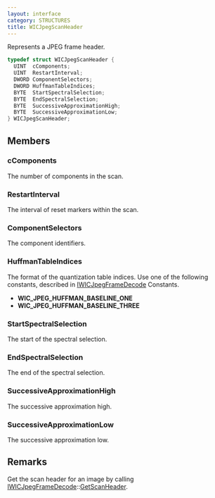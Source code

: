 ```yaml
---
layout: interface
category: STRUCTURES
title: WICJpegScanHeader
---
```


Represents a JPEG frame header.

```cpp
typedef struct WICJpegScanHeader {
  UINT  cComponents;
  UINT  RestartInterval;
  DWORD ComponentSelectors;
  DWORD HuffmanTableIndices;
  BYTE  StartSpectralSelection;
  BYTE  EndSpectralSelection;
  BYTE  SuccessiveApproximationHigh;
  BYTE  SuccessiveApproximationLow;
} WICJpegScanHeader;
```

## Members

### cComponents

The number of components in the scan.

### RestartInterval

The interval of reset markers within the scan.

### ComponentSelectors

The component identifiers.

### HuffmanTableIndices

[wjfd]: IWICJpegFrameDecode

The format of the quantization table indices.
Use one of the following constants, described in [IWICJpegFrameDecode][wjfd] Constants.

+ **WIC_JPEG_HUFFMAN_BASELINE_ONE**
+ **WIC_JPEG_HUFFMAN_BASELINE_THREE**

### StartSpectralSelection

The start of the spectral selection.

### EndSpectralSelection

The end of the spectral selection.

### SuccessiveApproximationHigh

The successive approximation high.

### SuccessiveApproximationLow

The successive approximation low.

## Remarks

[wjfd-gsh]: IWICJpegFrameDecode#getscanheader

Get the scan header for an image by calling [IWICJpegFrameDecode][wjfd]::[GetScanHeader][wjfd].
